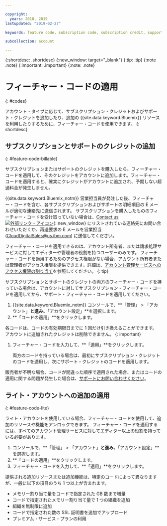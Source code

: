 ```yaml
---

copyright:
  years: 2018, 2019
lastupdated: "2019-02-27"

keywords: feature code, subscription code, subscription credit, support credit

subcollection: account

---
```


{:shortdesc: .shortdesc}
{:new_window: target="_blank"}
{:tip: .tip}
{:note .note}
{:important: .important}
{:note: .note}


# フィーチャー・コードの適用
{: #codes}

アカウント・タイプに応じて、サブスクリプション・クレジットおよびサポート・クレジットを追加したり、追加の {{site.data.keyword.Bluemix}} リソースを利用したりするために、フィーチャー・コードを使用できます。
{: shortdesc}


## サブスクリプションとサポートのクレジットの追加
{: #feature-code-billable}

サブスクリプションまたはサポートのクレジットを購入したら、フィーチャー・コードを適用して、そのクレジットをアカウントに追加します。フィーチャー・コードを適用すると、確実にクレジットがアカウントに追加され、予期しない超過料金が発生しません。

{{site.data.keyword.Bluemix_notm}} 営業担当員が発注した後、フィーチャー・コードを含む、各サブスクリプションおよびサポートの明細項目の E メールが適切な連絡先に送信されます。 サブスクリプションを購入したもののフィーチャー・コードを受け取っていない場合は、[Contact us![外部リンク・アイコン](../icons/launch-glyph.svg "外部リンク・アイコン")](https://www.ibm.com/cloud-computing/bluemix/contact-us){: new_window} にリストされている連絡先にお問い合わせいただくか、再送要求の E メールを営業担当 (CloudDigitalSales@us.ibm.com) に送信してください。

フィーチャー・コードを適用できるのは、アカウント所有者、または請求処理サービスに対してエディターや管理者の役割を持つユーザーのみです。 フィーチャー・コードを適用するためのアクセス権限がない場合、アカウント所有者または管理者がアクセス権限を提供できます。詳細は、[アカウント管理サービスへのアクセス権限の割り当て](/docs/iam?topic=iam-account-services)を参照してください。
{: tip}

サブスクリプションとサポートのクレジットの両方のフィーチャー・コードを持っている場合は、アカウントに対してサブスクリプション・フィーチャー・コードを適用してから、サポート・フィーチャー・コードを適用してください。

1. {{site.data.keyword.Bluemix_notm}} コンソールで、**「管理」 > 「アカウント」**と進み、**「アカウント設定」**を選択します。
1. **「コードの適用」**をクリックします。

  各コードは、コードの有効期限日までに 1 回だけ引き換えることができます。 アカウントに追加されたクレジットは削除できません。
  {: important}

1. フィーチャー・コードを入力して、**「適用」**をクリックします。

   両方のコードを持っている場合は、最初にサブスクリプション・クレジットのコードを適用し、次にサポート・クレジットのコードを適用します。

販売者が不明な場合、コードが間違った順序で適用された場合、またはコードの適用に関する問題が発生した場合は、[サポートにお問い合わせください](/docs/get-support?topic=get-support-getting-customer-support)。

## ライト・アカウントへの追加の適用
{: #feature-code-lite}

ライト・アカウントを使用している場合、フィーチャー・コードを使用して、追加のリソースや機能をアンロックできます。 フィーチャー・コードを適用するには、すべてのアカウント管理サービスに対してエディター以上の役割を持っている必要があります。  

1. コンソールで、**「管理」 > 「アカウント」**と進み、**「アカウント設定」**を選択します。
1. **「コードの適用」**をクリックします。
1. フィーチャー・コードを入力して、**「適用」**をクリックします。

提供される追加リソースまたは追加機能は、特定のコードによって異なりますが、一般に以下の項目のうち 1 つ以上が含まれます。

  * メモリー割り当て量をコードで指定された GB 数まで増量
  * コードで指定されたメモリー割り当て量で 1 つの組織を追加
  * 組織を無制限に追加
  * コードで指定された数の SSL 証明書を追加でアップロード
  * プレミアム・サービス・プランの利用
